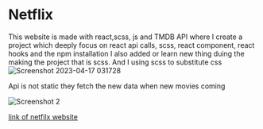 # Netflix 
This website is made with react,scss, js and TMDB API where I create a project which deeply focus on react api calls, scss, react component, react hooks and the npm installation I also added or learn new thing duing the making the  project that is scss. And I using scss to substitute css 
![Screenshot 2023-04-17 031728](https://user-images.githubusercontent.com/107271486/232344752-9872d90d-a116-4a9e-81e0-c281bd736023.png)


Api is not static they fetch the new data when new movies coming


![Screenshot 2](https://user-images.githubusercontent.com/107271486/232344766-c9adca45-98bd-4ecd-bd8c-3c24c13b7c0e.png)

[link of netfilx website](reactnetfilx.netlify.app)
